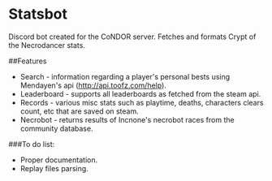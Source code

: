 # Statsbot
Discord bot created for the CoNDOR server. Fetches and formats Crypt of the Necrodancer stats.


##Features
- Search - information regarding a player's personal bests using Mendayen's api (http://api.toofz.com/help).
- Leaderboard - supports all leaderboards as fetched from the steam api.
- Records - various misc stats such as playtime, deaths, characters clears count, etc that are saved on steam.
- Necrobot - returns results of Incnone's necrobot races from the community database.


###To do list:
- Proper documentation.
- Replay files parsing.
